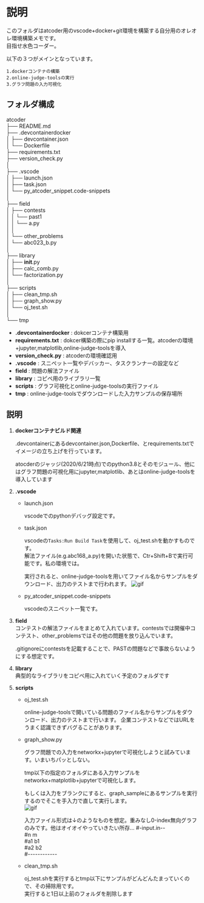 # 説明

このフォルダはatcoder用のvscode+docker+git環境を構築する自分用のオレオレ環境構築メモです。  
目指せ水色コーダー。  

以下の３つがメインとなっています。 

    1.dockerコンテナの構築  
    2.online-judge-toolsの実行  
    3.グラフ問題の入力可視化  

## フォルダ構成

atcoder  
├── README.md      
├── .devcontainerdocker   
│   ├── devcontainer.json    
│   └── Dockerfile   
├── requirements.txt   
├── version_check.py  
│          
├── .vscode                                       
│   ├── launch.json    
│   ├── task.json    
│   └── py_atcoder_snippet.code-snippets   
│    
├── field  
│   ├── contests  
│   │   └── past1         
│   │       └── a.py  
│   │         
│   └── other_problems     
│       └── abc023_b.py  
│  
├── library  
│   ├── __init__.py  
│   ├── calc_comb.py  
│   └── factorization.py  
│      
├── scripts                                      
│   ├── clean_tmp.sh   
│   ├── graph_show.py  
│   └── oj_test.sh  
│      
└── tmp  


- **.devcontainerdocker** : dokcerコンテナ構築用
- **requirements.txt** : dokcer構築の際にpip installする一覧。atcoderの環境+jupyter,matplotlib,online-judge-toolsを導入
- **version_check.py** : atcoderの環境確認用
- **.vscode** : スニペット一覧やデバッカー、タスクランナーの設定など
- **field** : 問題の解法ファイル
- **library** : コピペ用のライブラリ一覧
- **scripts** : グラフ可視化とonline-judge-toolsの実行ファイル
- **tmp** : online-judge-toolsでダウンロードした入力サンプルの保存場所


## 説明

1. __dockerコンテナビルド関連__

    .devcontainerにあるdevcontainer.json,Dockerfile、とrequirements.txtでイメージの立ち上げを行っています。

    atocderのジャッジ(2020/6/21時点)でのpython3.8とそのモジュール、他にはグラフ問題の可視化用にjupyter,matplotlib、あとはonline-judge-toolsを導入しています  

2. __.vscode__
    - launch.json  

        vscodeでのpythonデバッグ設定です。  

    - task.json

        vscodeの`Tasks:Run Build Task`を使用して、oj_test.shを動かすものです。  
        解法ファイル(e.g.abc168_a.py)を開いた状態で、Ctr+Shift+Bで実行可能です。私の環境では。  

        実行されると、online-judge-toolsを用いてファイル名からサンプルをダウンロード、出力のテストまで行われます。
        ![gif](https://raw.github.com/wiki/yamatia/atcoder_py_dokcer_sample/image/sample2.gif)      

    - py_atcoder_snippet.code-snippets  

        vscodeのスニペット一覧です。   

3. __field__  
    コンテストの解法ファイルをまとめて入れています。contestsでは開催中コンテスト、other_problemsではその他の問題を放り込んでいます。  

    .gitignoreにcontestsを記載することで、PASTの問題などで事故らないようにする想定です。  

4. __library__  
    典型的なライブラリをコピペ用に入れていく予定のフォルダです  

5. __scripts__
    - oj_test.sh  

        online-judge-toolsで開いている問題のファイル名からサンプルをダウンロード、出力のテストまで行います。
        企業コンテストなどではURLをうまく認識できずバグることがあります。 

    - graph_show.py  

        グラフ問題での入力をnetworkx+jupyterで可視化しようと試みています。いまいちパッとしない。

        tmp以下の指定のフォルダにある入力サンプルをnetworkx+matplotlib+jupyterで可視化します。  

        もしくは入力をブランクにすると、graph_sampleにあるサンプルを実行するのでそこを手入力で直して実行します。  
        ![gif](https://raw.github.com/wiki/yamatia/atcoder_py_dokcer_sample/image/sample.gif)  
        
        入力ファイル形式は↓のようなものを想定。重みなし0-index無向グラフのみです。他はオイオイやっていきたい所存...
        #-input.in--  
        #n m  
        #a1 b1  
        #a2 b2  
        #------------  
        

    - clean_tmp.sh  

        oj_test.shを実行するとtmp以下にサンプルがどんどんたまっていくので、その掃除用です。  
        実行すると1日以上前のフォルダを削除します  

